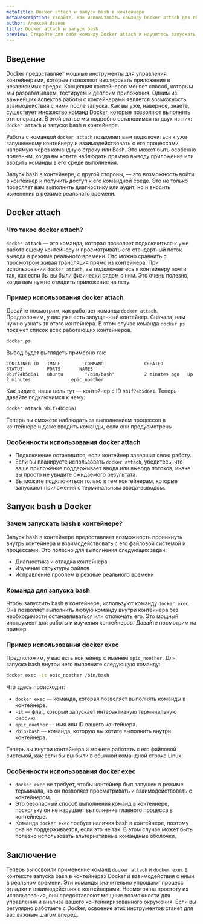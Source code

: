 ```yaml
---
metaTitle: Docker attach и запуск bash в контейнере
metaDescription: Узнайте, как использовать команду Docker attach для подключения к контейнеру и запуск bash в Docker. Простые примеры и объяснения помогут вам начать.
author: Алексей Иванов
title: Docker attach и запуск bash
preview: Откройте для себя команду Docker attach и научитесь запускать bash в Docker. Этот гид объяснит основные шаги и предоставит примеры для вашего удобства.
---
```


## Введение

Docker предоставляет мощные инструменты для управления контейнерами, которые позволяют изолировать приложения в независимых средах. Концепция контейнеров меняет способ, которым мы разрабатываем, тестируем и деплоим приложения. Одним из важнейших аспектов работы с контейнерами является возможность взаимодействия с ними после запуска. Как вы уже, наверное, знаете, существует множество команд Docker, которые позволяют выполнять эти операции. В этой статье мы подробно остановимся на двух из них: `docker attach` и запуске bash в контейнере.

Работа с командой `docker attach` позволяет вам подключиться к уже запущенному контейнеру и взаимодействовать с его процессами напрямую через командную строку или Bash. Это может быть особенно полезным, когда вы хотите наблюдать прямую выводу приложения или вводить команды в его среде выполнения. 

Запуск bash в контейнере, с другой стороны, — это возможность войти в контейнер и получить доступ к его командной среде. Это не только позволяет вам выполнить диагностику или аудит, но и вносить изменения в режиме реального времени.

## Docker attach

### Что такое docker attach?

`docker attach` — это команда, которая позволяет подключиться к уже работающему контейнеру и просматривать его стандартный поток вывода в режиме реального времени. Это можно сравнить с просмотром живая трансляция прямо из контейнера. При использовании `docker attach`, вы подключаетесь к контейнеру почти так, как если бы вы были физически рядом с ним. Это очень полезно, когда вам нужно отладить приложение на лету.

### Пример использования docker attach

Давайте посмотрим, как работает команда `docker attach`. Предположим, у вас уже есть запущенный контейнер. Сначала, нам нужно узнать `ID` этого контейнера. В этом случае команда `docker ps` покажет список всех работающих контейнеров.

```bash
docker ps
```

Вывод будет выглядеть примерно так:

```plaintext
CONTAINER ID   IMAGE         COMMAND               CREATED         STATUS         PORTS       NAMES
9b1f74b5d6a1   ubuntu        "/bin/bash"           2 minutes ago   Up 2 minutes               epic_noether
```

Как видите, наша цель тут — контейнер с ID `9b1f74b5d6a1`. Теперь давайте подключимся к нему:

```bash
docker attach 9b1f74b5d6a1
```

Теперь вы сможете наблюдать за выполнением процессов в контейнере и даже вводить команды, если они предусмотрены. 

### Особенности использования docker attach

- Подключение остановится, если контейнер завершит свою работу.
- Если вы планируете использовать `docker attach`, убедитесь, что ваше приложение поддерживает ввода или вывода потоков, иначе вы просто не увидите ожидаемого результата.
- Вы можете подключиться только к тем контейнерам, которые запускают приложения с терминальным ввода-выводом.

## Запуск bash в Docker

### Зачем запускать bash в контейнере?

Запуск bash в контейнере предоставляет возможность проникнуть внутрь контейнера и взаимодействовать с его файловой системой и процессами. Это полезно для выполнения следующих задач:

- Диагностика и отладка контейнера
- Изучение структуры файлов
- Исправление проблем в режиме реального времени

### Команда для запуска bash

Чтобы запустить bash в контейнере, используют команду `docker exec`. Она позволяет выполнить любую команду внутри контейнера без необходимости останавливаться или отключать его. Это мощный инструмент для работы и изучения контейнеров. Давайте посмотрим на пример.

### Пример использования docker exec

Предположим, у вас есть контейнер с именем `epic_noether`. Для запуска bash внутри него выполните следующую команду:

```bash
docker exec -it epic_noether /bin/bash
```

Что здесь происходит:

- `docker exec` — команда, которая позволяет выполнять команды в контейнере.
- `-it` — флаг, который запускает интерактивную терминальную сессию.
- `epic_noether` — имя или ID вашего контейнера.
- `/bin/bash` — команда, которую вы хотите выполнить внутри контейнера.

Теперь вы внутри контейнера и можете работать с его файловой системой, как если бы вы были в обычной командной строке Linux.

### Особенности использования docker exec

- `docker exec` не требует, чтобы контейнер был запущен в режиме терминала, но он позволяет просматривать и взаимодействовать с контейнером.
- Это безопасный способ выполнения команд в контейнере, поскольку он не нарушает выполнение главного процесса в контейнере.
- Команда `docker exec` требует наличия bash в контейнере, поэтому она не поддерживается, если это не так. В этом случае может быть полезно использовать альтернативные командные оболочки.

## Заключение

Теперь вы освоили применение команд `docker attach` и `docker exec` в контексте запуска bash в контейнерах Docker и взаимодействия с ними в реальном времени. Эти команды значительно упрощают процесс отладки и взаимодействия с контейнерами. Несмотря на простоту их использования, они предоставляют мощные возможности для управления и анализа вашего контейниризованного окружения. Если вы регулярно работаете с Docker, освоение этих инструментов станет для вас важным шагом вперед.